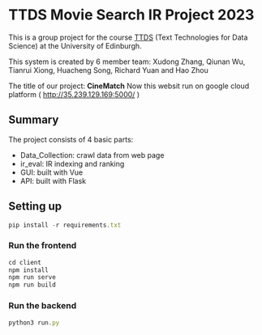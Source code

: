 # TTDS Movie Search IR Project 2023
This is a group project for the course [TTDS](https://www.inf.ed.ac.uk/teaching/courses/tts/) (Text Technologies for Data Science) at the University of Edinburgh.

This system is created by 6 member team: Xudong Zhang, Qiunan Wu, Tianrui Xiong, Huacheng Song, Richard Yuan and Hao Zhou

The title of our project: **CineMatch**
Now this websit run on google cloud platform ( http://35.239.129.169:5000/ )


## Summary

The project consists of 4 basic parts:

+ Data_Collection: crawl data from web page
+ ir_eval: IR indexing and ranking
+ GUI: built with Vue
+ API: built with Flask

## Setting up
```js
pip install -r requirements.txt
```
### Run the frontend
```js
cd client
npm install
npm run serve
npm run build   
```

### Run the backend
```js
python3 run.py
```

